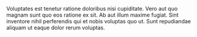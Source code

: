Voluptates est tenetur ratione doloribus nisi cupiditate. Vero aut quo magnam sunt quo eos ratione ex sit. Ab aut illum maxime fugiat. Sint inventore nihil perferendis qui et nobis voluptas quo ut. Sunt repudiandae aliquam ut eaque dolor rerum voluptas.